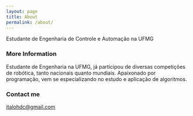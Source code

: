 ```yaml
---
layout: page
title: About
permalink: /about/
---
```


Estudante de Engenharia de Controle e Automação na UFMG

### More Information

Estudante de Engenharia na UFMG, já participou de diversas competições de robótica, tanto nacionais quanto mundiais. Apaixonado por programação, vem se especializando no estudo e aplicação de algoritmos.

### Contact me

[italohdc@gmail.com](mailto:italohdc@gmail.com)